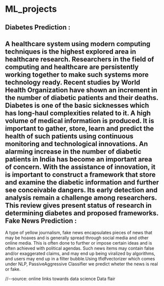 # ML_projects
Diabetes Prediction :
----------------------
A healthcare system using modern computing techniques is the highest explored area in healthcare research. Researchers in the field of computing and healthcare are persistently working together to make such systems more technology ready. Recent studies by World Health Organization have shown an increment in the number of diabetic patients and their deaths. Diabetes is one of the basic sicknesses which has long-haul complexities related to it. A high volume of medical information is produced. It is important to gather, store, learn and predict the health of such patients using continuous monitoring and technological innovations. An alarming increase in the number of diabetic patients in India has become an important area of concern. With the assistance of innovation, it is important to construct a framework that store and examine the diabetic information and further see conceivable dangers. Its early detection and analysis remain a challenge among researchers. This review gives present status of research in determining diabetes and proposed frameworks.
Fake News Prediction :
-----------------------
A type of yellow journalism, fake news encapsulates pieces of news that may be hoaxes and is generally spread through social media and other online media. This is often done to further or impose certain ideas and is often achieved with political agendas. Such news items may contain false and/or exaggerated claims, and may end up being viralized by algorithms, and users may end up in a filter bubble.Using tfidfvectorizer which comes under NLP, PassiveAggressive Classifier we predict wheter the news is real or fake.


//--source: online links
            towards data science
            Data flair
